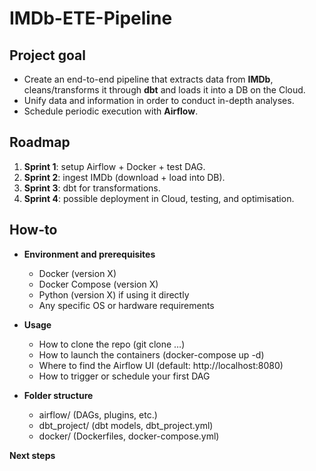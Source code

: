 # IMDb-ETE-Pipeline

## **Project goal**
- Create an end-to-end pipeline that extracts data from **IMDb**, cleans/transforms it through **dbt** and loads it into a DB on the Cloud.    
- Unify data and information in order to conduct in-depth analyses.
- Schedule periodic execution with **Airflow**.

## **Roadmap**
1. **Sprint 1**: setup Airflow + Docker + test DAG.
2. **Sprint 2**: ingest IMDb (download + load into DB).
3. **Sprint 3**: dbt for transformations.
4. **Sprint 4**: possible deployment in Cloud, testing, and optimisation.

## **How-to**
- **Environment and prerequisites**
  - Docker (version X)
  - Docker Compose (version X)
  - Python (version X) if using it directly
  - Any specific OS or hardware requirements

- **Usage**
  - How to clone the repo (git clone …)
  - How to launch the containers (docker-compose up -d)
  - Where to find the Airflow UI (default: http://localhost:8080)
  - How to trigger or schedule your first DAG

- **Folder structure**
  - airflow/ (DAGs, plugins, etc.)
  - dbt_project/ (dbt models, dbt_project.yml)
  - docker/ (Dockerfiles, docker-compose.yml)

**Next steps**

